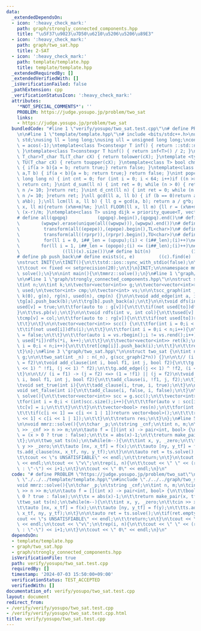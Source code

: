 ```yaml
---
data:
  _extendedDependsOn:
  - icon: ':heavy_check_mark:'
    path: graph/strongly_connected_components.hpp
    title: "\u5F37\u9023\u7D50\u6210\u5206\u5206\u89E3"
  - icon: ':heavy_check_mark:'
    path: graph/two_sat.hpp
    title: 2-SAT
  - icon: ':heavy_check_mark:'
    path: template/template.hpp
    title: template/template.hpp
  _extendedRequiredBy: []
  _extendedVerifiedWith: []
  _isVerificationFailed: false
  _pathExtension: cpp
  _verificationStatusIcon: ':heavy_check_mark:'
  attributes:
    '*NOT_SPECIAL_COMMENTS*': ''
    PROBLEM: https://judge.yosupo.jp/problem/two_sat
    links:
    - https://judge.yosupo.jp/problem/two_sat
  bundledCode: "#line 1 \"verify/yosupo/two_sat.test.cpp\"\n# define PROBLEM \"https://judge.yosupo.jp/problem/two_sat\"\
    \n\n#line 1 \"template/template.hpp\"\n# include <bits/stdc++.h>\nusing namespace\
    \ std;\nusing ll = long long;\nusing ull = unsigned long long;\nconst double pi\
    \ = acos(-1);\ntemplate<class T>constexpr T inf() { return ::std::numeric_limits<T>::max();\
    \ }\ntemplate<class T>constexpr T hinf() { return inf<T>() / 2; }\ntemplate <typename\
    \ T_char>T_char TL(T_char cX) { return tolower(cX); }\ntemplate <typename T_char>T_char\
    \ TU(T_char cX) { return toupper(cX); }\ntemplate<class T> bool chmin(T& a,T b)\
    \ { if(a > b){a = b; return true;} return false; }\ntemplate<class T> bool chmax(T&\
    \ a,T b) { if(a < b){a = b; return true;} return false; }\nint popcnt(unsigned\
    \ long long n) { int cnt = 0; for (int i = 0; i < 64; i++)if ((n >> i) & 1)cnt++;\
    \ return cnt; }\nint d_sum(ll n) { int ret = 0; while (n > 0) { ret += n % 10;\
    \ n /= 10; }return ret; }\nint d_cnt(ll n) { int ret = 0; while (n > 0) { ret++;\
    \ n /= 10; }return ret; }\nll gcd(ll a, ll b) { if (b == 0)return a; return gcd(b,\
    \ a%b); };\nll lcm(ll a, ll b) { ll g = gcd(a, b); return a / g*b; };\nll MOD(ll\
    \ x, ll m){return (x%m+m)%m; }\nll FLOOR(ll x, ll m) {ll r = (x%m+m)%m; return\
    \ (x-r)/m; }\ntemplate<class T> using dijk = priority_queue<T, vector<T>, greater<T>>;\n\
    # define all(qpqpq)           (qpqpq).begin(),(qpqpq).end()\n# define UNIQUE(wpwpw)\
    \        (wpwpw).erase(unique(all((wpwpw))),(wpwpw).end())\n# define LOWER(epepe)\
    \         transform(all((epepe)),(epepe).begin(),TL<char>)\n# define UPPER(rprpr)\
    \         transform(all((rprpr)),(rprpr).begin(),TU<char>)\n# define rep(i,upupu)\
    \         for(ll i = 0, i##_len = (upupu);(i) < (i##_len);(i)++)\n# define reps(i,opopo)\
    \        for(ll i = 1, i##_len = (opopo);(i) <= (i##_len);(i)++)\n# define len(x)\
    \                ((ll)(x).size())\n# define bit(n)               (1LL << (n))\n\
    # define pb push_back\n# define exists(c, e)         ((c).find(e) != (c).end())\n\
    \nstruct INIT{\n\tINIT(){\n\t\tstd::ios::sync_with_stdio(false);\n\t\tstd::cin.tie(0);\n\
    \t\tcout << fixed << setprecision(20);\n\t}\n}INIT;\n\nnamespace mmrz {\n\tvoid\
    \ solve();\n}\n\nint main(){\n\tmmrz::solve();\n}\n#line 1 \"graph/two_sat.hpp\"\
    \n\n#line 1 \"graph/strongly_connected_components.hpp\"\n\nstruct scc_graph {\n\
    \tint n;\n\tint k;\n\tvector<vector<int>> g;\n\tvector<vector<int>> rg;\n\tvector<bool>\
    \ used;\n\tvector<int> cmp;\n\tvector<int> vs;\n\n\tscc_graph(int _n) : n(_n),\
    \ k(0), g(n), rg(n), used(n), cmp(n) {}\n\n\tvoid add_edge(int a, int b) {\n\t\
    \tg[a].push_back(b);\n\t\trg[b].push_back(a);\n\t}\n\n\tvoid dfs(int v){\n\t\t\
    used[v] = true;\n\t\tfor(auto to : g[v]){\n\t\t\tif(not used[to])dfs(to);\n\t\t\
    }\n\t\tvs.pb(v);\n\t}\n\n\tvoid rdfs(int v, int col){\n\t\tused[v] = true;\n\t\
    \tcmp[v] = col;\n\t\tfor(auto to : rg[v]){\n\t\t\tif(not used[to])rdfs(to, col);\n\
    \t\t}\n\t}\n\n\tvector<vector<int>> scc() {\n\t\tfor(int i = 0;i < n;i++){\n\t\
    \t\tif(not used[i])dfs(i);\n\t\t}\n\t\tfor(int i = 0;i < n;i++){\n\t\t\tused[i]\
    \ = false;\n\t\t}\n\t\tfor(auto i = vs.rbegin();i != vs.rend();i++){\n\t\t\tif(not\
    \ used[*i])rdfs(*i, k++);\n\t\t}\n\t\tvector<vector<int>> ret(k);\n\t\tfor(int\
    \ i = 0;i < n;i++){\n\t\t\tret[cmp[i]].push_back(i);\n\t\t}\n\t\treturn ret;\n\
    \t}\n};\n#line 3 \"graph/two_sat.hpp\"\n\nstruct two_sat {\n\tint n;\n\tscc_graph\
    \ g;\n\n\ttwo_sat(int _n) : n(_n), g(scc_graph(2*n)) {}\n\n\t// (i = f1) || (j\
    \ = f2)\n\tvoid add_clause(int i, bool f1, int j, bool f2){\n\t\tg.add_edge((i\
    \ << 1) ^ !f1, (j << 1) ^ f2);\n\t\tg.add_edge((j << 1) ^ !f2, (i << 1) ^ f1);\n\
    \t}\n\n\t// (i = f1) -> (j = f2) <=> (1 = !f1) || (j = f2)\n\tvoid add_if(int\
    \ i, bool f1, int j, bool f2){\n\t\tadd_clause(i, !f1, j, f2);\n\t}\n\n\t// i\n\
    \tvoid set_true(int i){\n\t\tadd_clause(i, true, i, true);\n\t}\n\n\t// !i\n\t\
    void set_false(int i){\n\t\tadd_clause(i, false, i, false);\n\t}\n\n\tvector<bool>\
    \ solve(){\n\t\tvector<vector<int>> scc = g.scc();\n\t\tvector<int> c(2*n);\n\t\
    \tfor(int i = 0;i < (int)scc.size();i++){\n\t\t\tfor(auto v : scc[i]){\n\t\t\t\
    \tc[v] = i;\n\t\t\t}\n\t\t}\n\t\tvector<bool> res(n);\n\t\tfor(int i = 0;i < n;i++){\n\
    \t\t\tif(c[i << 1] == c[i << 1 | 1])return vector<bool>();\n\t\t\tres[i] = (c[i\
    \ << 1] < c[i << 1 | 1]);\n\t\t}\n\t\treturn res;\n\t}\n};\n#line 5 \"verify/yosupo/two_sat.test.cpp\"\
    \n\nvoid mmrz::solve(){\n\tchar _p;\n\tstring _cnf;\n\tint n, m;\n\tcin >> _p\
    \ >> _cnf >> n >> m;\n\n\tauto f = [](int x) -> pair<int, bool> {\n\t\tbool tf\
    \ = (x > 0 ? true : false);\n\t\tx = abs(x)-1;\n\t\treturn make_pair(x, tf);\n\
    \t};\n\n\ttwo_sat ts(n);\n\twhile(m--){\n\t\tint x, y, _zero;\n\t\tcin >> x >>\
    \ y >> _zero;\n\t\tauto [nx, x_tf] = f(x);\n\t\tauto [ny, y_tf] = f(y);\n\t\t\
    ts.add_clause(nx, x_tf, ny, y_tf);\n\t}\n\n\tauto ret = ts.solve();\n\tif(ret.empty()){\n\
    \t\tcout << \"s UNSATISFIABLE\" << endl;\n\t\treturn;\n\t}\n\tcout << \"s SATISFIABLE\"\
    \ << endl;\n\tcout << \"v\";\n\trep(i, n){\n\t\tcout << \" \" << (ret[i] ? \"\"\
    \ : \"-\") << i+1;\n\t}\n\tcout << \" 0\" << endl;\n}\n"
  code: "# define PROBLEM \"https://judge.yosupo.jp/problem/two_sat\"\n\n#include\
    \ \"./../../template/template.hpp\"\n#include \"./../../graph/two_sat.hpp\"\n\n\
    void mmrz::solve(){\n\tchar _p;\n\tstring _cnf;\n\tint n, m;\n\tcin >> _p >> _cnf\
    \ >> n >> m;\n\n\tauto f = [](int x) -> pair<int, bool> {\n\t\tbool tf = (x >\
    \ 0 ? true : false);\n\t\tx = abs(x)-1;\n\t\treturn make_pair(x, tf);\n\t};\n\n\
    \ttwo_sat ts(n);\n\twhile(m--){\n\t\tint x, y, _zero;\n\t\tcin >> x >> y >> _zero;\n\
    \t\tauto [nx, x_tf] = f(x);\n\t\tauto [ny, y_tf] = f(y);\n\t\tts.add_clause(nx,\
    \ x_tf, ny, y_tf);\n\t}\n\n\tauto ret = ts.solve();\n\tif(ret.empty()){\n\t\t\
    cout << \"s UNSATISFIABLE\" << endl;\n\t\treturn;\n\t}\n\tcout << \"s SATISFIABLE\"\
    \ << endl;\n\tcout << \"v\";\n\trep(i, n){\n\t\tcout << \" \" << (ret[i] ? \"\"\
    \ : \"-\") << i+1;\n\t}\n\tcout << \" 0\" << endl;\n}\n"
  dependsOn:
  - template/template.hpp
  - graph/two_sat.hpp
  - graph/strongly_connected_components.hpp
  isVerificationFile: true
  path: verify/yosupo/two_sat.test.cpp
  requiredBy: []
  timestamp: '2024-07-03 15:50:00+09:00'
  verificationStatus: TEST_ACCEPTED
  verifiedWith: []
documentation_of: verify/yosupo/two_sat.test.cpp
layout: document
redirect_from:
- /verify/verify/yosupo/two_sat.test.cpp
- /verify/verify/yosupo/two_sat.test.cpp.html
title: verify/yosupo/two_sat.test.cpp
---
```

